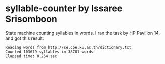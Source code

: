 # syllable-counter by Issaree Srisomboon
State machine counting syllables in words.
I ran the task by HP Pavilion 14, and got this result:
~~~~
Reading words from http://se.cpe.ku.ac.th/dictionary.txt
Counted 103679 syllables in 38781 words
Elapsed time: 0.254 sec
~~~~